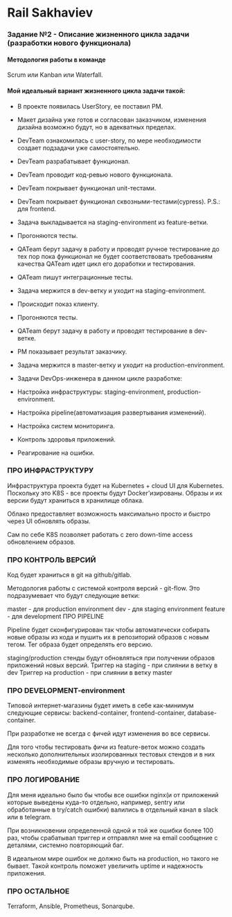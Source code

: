 
# Rail Sakhaviev

### Задание №2 - Описание жизненного цикла задачи (разработки нового функционала)

#### Методология работы в команде
Scrum или Kanban или Waterfall.

#### Мой идеальный вариант жизненного цикла задачи такой:

* В проекте появилась UserStory, ее поставил PM.
* Макет дизайна уже готов и согласован заказчиком, изменения дизайна возможно будут, но в адекватных пределах.
* DevTeam ознакомилась с user-story, по мере необходимости создает подзадачи уже самостоятельно.
* DevTeam разрабатывает функционал.
* DevTeam проводит код-ревью нового функционала.
* DevTeam покрывает функционал unit-тестами.
* DevTeam покрывает функционал сквозными-тестами(cypress). P.S.: для frontend.
* Задача выкладывается на staging-environment из feature-ветки.
* Прогоняются тесты.
* QATeam берут задачу в работу и проводят ручное тестирование до тех пор пока функционал не будет соответствовать требованиям качества QATeam идет цикл его доработки и тестирования.
* QATeam пишут интеграционные тесты.
* Задача мержится в dev-ветку и уходит на staging-environment.
* Происходит показ клиенту.
* Прогоняются тесты.
* QATeam берут задачу в работу и проводят тестирование в dev-ветке.
* PM показывает результат заказчику.
* Задача мержится в master-ветку и уходит на production-environment.
* Задачи DevOps-инженера в данном цикле разработке:

* Настройка инфраструктуры: staging-environment, production-environment.
* Настройка pipeline(автоматизация развертывания изменений).
* Настройка систем мониторинга.
* Контроль здоровья приложений.
* Реагирование на ошибки.

### ПРО ИНФРАСТРУКТУРУ

Инфраструктура проекта будет на Kubernetes + cloud UI для Kubernetes.
Поскольку это K8S - все проекты будут Docker’изированы. Образы и их версии будут храниться в хранилище облака.

Облако предоставляет возможность максимально просто и быстро через UI обновлять образы.

Сам по себе K8S позволяет работать с zero down-time access обновлением образов.

### ПРО КОНТРОЛЬ ВЕРСИЙ

Код будет храниться в git на github/gitlab.

Методология работы с системой контроля версий - git-flow. Это подразумевает что будут следующие ветки:

master - для production environment
dev - для staging environment
feature - для development
ПРО PIPELINE

Pipeline будет сконфигурирован так чтобы автоматически собирать новые образы из кода и пушить их в репозиторий образов с новым тегом. Тег образа будет определять его версию.

staging/production стенды будут обновляться при получении образов приложений новых версий.
Триггер на staging - при слиянии в ветку в dev
Триггер на production - при слиянии в ветку master

### ПРО DEVELOPMENT-environment

Типовой интернет-магазины будет иметь в себе как-минимум следующие сервисы: backend-container, frontend-container, database-container.

При разработке не всегда с фичей идут изменения во все сервисы.

Для того чтобы тестировать фичи из feature-веток можно создать несколько дополнительных изолированных тестовых стендов и в них изменять необходимые образы вручную и тестировать.

### ПРО ЛОГИРОВАНИЕ

Для меня идеально было бы чтобы все ошибки nginx(и от приложений которые выведены куда-то отдельно, например, sentry или обработанные в try/catch ошибки) валились в отдельный канал в slack или в telegram.

При возникновении определенной одной и той же ошибки более 100 раз, чтобы срабатывал триггер и отправлял мне на email сообщение с деталями, системно повторяющий баг.

В идеальном мире ошибок не должно быть на production, но такого не бывает. Такой контроль поможет увеличить uptime и надежность приложения.

### ПРО ОСТАЛЬНОЕ

Terraform, Ansible, Prometheus, Sonarqube.
